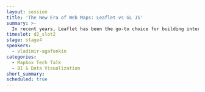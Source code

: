 ```yaml
---
layout: session
title: 'The New Era of Web Maps: Leaflet vs GL JS'
summary: >-
  In recent years, Leaflet has been the go-to choice for building interactive maps on the Web. Now, Mapbox GL JS aims for a similar role while taking a radically different approach. In this extensive overview, the author of Leaflet will help you choose the right tool for your project. It will cover how the two libraries work, their key differences, advantages and limitations, and challenges of switching from one to the other.
timeslot: d2_slot2
stage: stage4
speakers:
  - vladimir-agafonkin
categories:
  - Mapbox Tech Talk
  - BI & Data Visualization
short_summary:
scheduled: true
---
```


